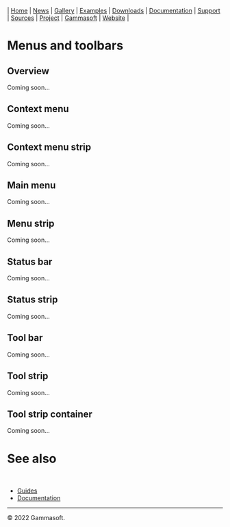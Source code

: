 | [Home](home.md) | [News](news.md) | [Gallery](gallery.md) | [Examples](examples.md) | [Downloads](downloads.md) | [Documentation](documentation.md) | [Support](support.md) | [Sources](https://github.com/gammasoft71/xtd) | [Project](https://sourceforge.net/projects/xtdpro/) | [Gammasoft](gammasoft.md) | [Website](https://gammasoft71.wixsite.com/xtdpro) |

# Menus and toolbars

## Overview

Coming soon...

## Context menu

Coming soon...

## Context menu strip

Coming soon...

## Main menu

Coming soon...

## Menu strip

Coming soon...

## Status bar

Coming soon...

## Status strip

Coming soon...

## Tool bar

Coming soon...

## Tool strip

Coming soon...

## Tool strip container

Coming soon...

# See also
​
* [Guides](guides.md)
* [Documentation](documentation.md)

______________________________________________________________________________________________

© 2022 Gammasoft.
